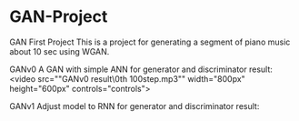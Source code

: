 # GAN-Project
GAN First Project
This is a project for generating a segment of piano music about 10 sec using WGAN.

GANv0 A GAN with simple ANN for generator and discriminator
result:
<video src=""GANv0 result\0th 100step.mp3"" width="800px" height="600px" controls="controls"></video>

GANv1 Adjust model to RNN for generator and discriminator
result:



